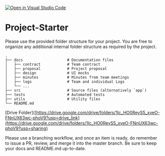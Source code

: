 [![Open in Visual Studio Code](https://classroom.github.com/assets/open-in-vscode-2e0aaae1b6195c2367325f4f02e2d04e9abb55f0b24a779b69b11b9e10269abc.svg)](https://classroom.github.com/online_ide?assignment_repo_id=20510493&assignment_repo_type=AssignmentRepo)
# Project-Starter
Please use the provided folder structure for your project. You are free to organize any additional internal folder structure as required by the project. 

```
.
├── docs                    # Documentation files
│   ├── contract            # Team contract
│   ├── proposal            # Project proposal 
│   ├── design              # UI mocks
│   ├── minutes             # Minutes from team meetings
│   ├── logs                # Team and individual Logs
│   └── ...          
├── src                     # Source files (alternatively `app`)
├── tests                   # Automated tests 
├── utils                   # Utility files
└── README.md
```

[Drive Folder]([https://drive.google.com/drive/folders/1Ic_HO0ReyS5_xveO-FNnUX63wc-phoV9?usp=drive_link](https://drive.google.com/drive/folders/1Ic_HO0ReyS5_xveO-FNnUX63wc-phoV9?usp=sharing)


Please use a branching workflow, and once an item is ready, do remember to issue a PR, review, and merge it into the master branch.
Be sure to keep your docs and README.md up-to-date.
